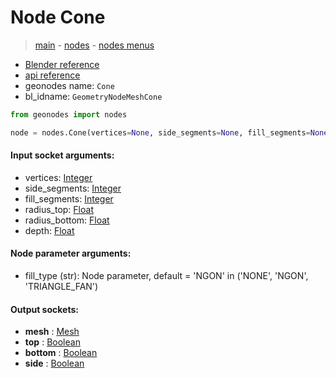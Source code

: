 # Node Cone

> [main](../structure.md) - [nodes](nodes.md) - [nodes menus](nodes_menus.md)

- [Blender reference](https://docs.blender.org/manual/en/latest/modeling/geometry_nodes/mesh_primitives/cone.html)
- [api reference](https://docs.blender.org/api/current/bpy.types.GeometryNodeMeshCone.html)
- geonodes name: `Cone`
- bl_idname: `GeometryNodeMeshCone`

```python
from geonodes import nodes

node = nodes.Cone(vertices=None, side_segments=None, fill_segments=None, radius_top=None, radius_bottom=None, depth=None, fill_type='NGON')
```

#### Input socket arguments:

- vertices: [Integer](Integer.md)
- side_segments: [Integer](Integer.md)
- fill_segments: [Integer](Integer.md)
- radius_top: [Float](Float.md)
- radius_bottom: [Float](Float.md)
- depth: [Float](Float.md)

#### Node parameter arguments:

- fill_type (str): Node parameter, default = 'NGON' in ('NONE', 'NGON', 'TRIANGLE_FAN')

#### Output sockets:

- **mesh** : [Mesh](Mesh.md)
- **top** : [Boolean](Boolean.md)
- **bottom** : [Boolean](Boolean.md)
- **side** : [Boolean](Boolean.md)

